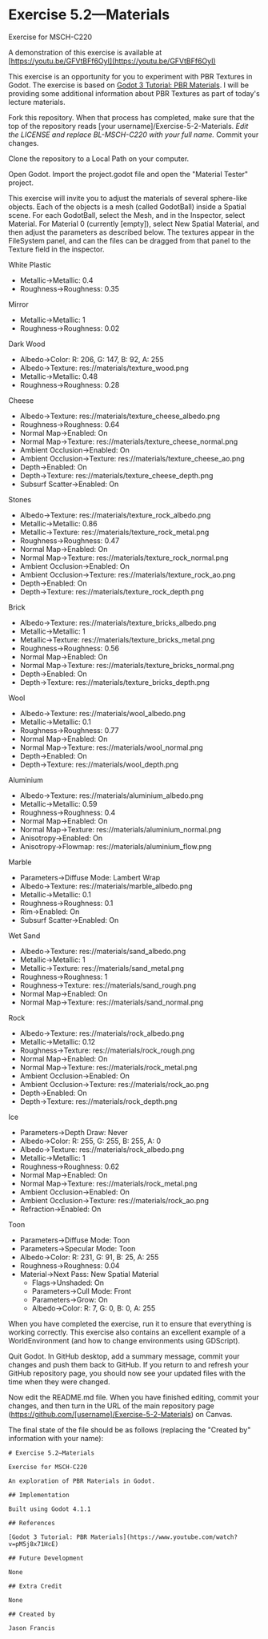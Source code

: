 # Exercise 5.2—Materials

Exercise for MSCH-C220

A demonstration of this exercise is available at [https://youtu.be/GFVtBFf6OyI](https://youtu.be/GFVtBFf6OyI)

This exercise is an opportunity for you to experiment with PBR Textures in Godot. The exercise is based on [Godot 3 Tutorial: PBR Materials](https://www.youtube.com/watch?v=pM5j8x71HcE). I will be providing some additional information about PBR Textures as part of today's lecture materials.

Fork this repository. When that process has completed, make sure that the top of the repository reads [your username]/Exercise-5-2-Materials. *Edit the LICENSE and replace BL-MSCH-C220 with your full name.* Commit your changes.

Clone the repository to a Local Path on your computer.

Open Godot. Import the project.godot file and open the "Material Tester" project.

This exercise will invite you to adjust the materials of several sphere-like objects. Each of the objects is a mesh (called GodotBall) inside a Spatial scene. For each GodotBall, select the Mesh, and in the Inspector, select Material. For Material 0 (currently [empty]), select New Spatial Material, and then adjust the parameters as described below. The textures appear in the FileSystem panel, and can the files can be dragged from that panel to the Texture field in the inspector. 

White Plastic
 * Metallic->Metallic: 0.4
 * Roughness->Roughness: 0.35

Mirror
 * Metallic->Metallic: 1
 * Roughness->Roughness: 0.02

Dark Wood
 * Albedo->Color: R: 206, G: 147, B: 92, A: 255
 * Albedo->Texture: res://materials/texture_wood.png
 * Metallic->Metallic: 0.48
 * Roughness->Roughness: 0.28

Cheese
 * Albedo->Texture: res://materials/texture_cheese_albedo.png
 * Roughness->Roughness: 0.64
 * Normal Map->Enabled: On
 * Normal Map->Texture: res://materials/texture_cheese_normal.png
 * Ambient Occlusion->Enabled: On
 * Ambient Occlusion->Texture: res://materials/texture_cheese_ao.png
 * Depth->Enabled: On
 * Depth->Texture: res://materials/texture_cheese_depth.png
 * Subsurf Scatter->Enabled: On

Stones
 * Albedo->Texture: res://materials/texture_rock_albedo.png
 * Metallic->Metallic: 0.86
 * Metallic->Texture: res://materials/texture_rock_metal.png
 * Roughness->Roughness: 0.47
 * Normal Map->Enabled: On
 * Normal Map->Texture: res://materials/texture_rock_normal.png
 * Ambient Occlusion->Enabled: On
 * Ambient Occlusion->Texture: res://materials/texture_rock_ao.png
 * Depth->Enabled: On
 * Depth->Texture: res://materials/texture_rock_depth.png

Brick
 * Albedo->Texture: res://materials/texture_bricks_albedo.png
 * Metallic->Metallic: 1
 * Metallic->Texture: res://materials/texture_bricks_metal.png
 * Roughness->Roughness: 0.56
 * Normal Map->Enabled: On
 * Normal Map->Texture: res://materials/texture_bricks_normal.png
 * Depth->Enabled: On
 * Depth->Texture: res://materials/texture_bricks_depth.png

Wool
 * Albedo->Texture: res://materials/wool_albedo.png
 * Metallic->Metallic: 0.1
 * Roughness->Roughness: 0.77
 * Normal Map->Enabled: On
 * Normal Map->Texture: res://materials/wool_normal.png
 * Depth->Enabled: On
 * Depth->Texture: res://materials/wool_depth.png

Aluminium
 * Albedo->Texture: res://materials/aluminium_albedo.png
 * Metallic->Metallic: 0.59
 * Roughness->Roughness: 0.4
 * Normal Map->Enabled: On
 * Normal Map->Texture: res://materials/aluminium_normal.png
 * Anisotropy->Enabled: On
 * Anisotropy->Flowmap: res://materials/aluminium_flow.png

Marble
 * Parameters->Diffuse Mode: Lambert Wrap
 * Albedo->Texture: res://materials/marble_albedo.png
 * Metallic->Metallic: 0.1
 * Roughness->Roughness: 0.1
 * Rim->Enabled: On
 * Subsurf Scatter->Enabled: On

Wet Sand
 * Albedo->Texture: res://materials/sand_albedo.png
 * Metallic->Metallic: 1
 * Metallic->Texture: res://materials/sand_metal.png
 * Roughness->Roughness: 1
 * Roughness->Texture: res://materials/sand_rough.png
 * Normal Map->Enabled: On
 * Normal Map->Texture: res://materials/sand_normal.png

Rock
 * Albedo->Texture: res://materials/rock_albedo.png
 * Metallic->Metallic: 0.12
 * Roughness->Texture: res://materials/rock_rough.png
 * Normal Map->Enabled: On
 * Normal Map->Texture: res://materials/rock_metal.png
 * Ambient Occlusion->Enabled: On
 * Ambient Occlusion->Texture: res://materials/rock_ao.png
 * Depth->Enabled: On
 * Depth->Texture: res://materials/rock_depth.png

Ice
 * Parameters->Depth Draw: Never
 * Albedo->Color: R: 255, G: 255, B: 255, A: 0
 * Albedo->Texture: res://materials/rock_albedo.png
 * Metallic->Metallic: 1
 * Roughness->Roughness: 0.62
 * Normal Map->Enabled: On
 * Normal Map->Texture: res://materials/rock_metal.png
 * Ambient Occlusion->Enabled: On
 * Ambient Occlusion->Texture: res://materials/rock_ao.png
 * Refraction->Enabled: On

Toon
 * Parameters->Diffuse Mode: Toon
 * Parameters->Specular Mode: Toon
 * Albedo->Color: R: 231, G: 91, B: 25, A: 255
 * Roughness->Roughness: 0.04
 * Material->Next Pass: New Spatial Material
   * Flags->Unshaded: On
   * Parameters->Cull Mode: Front
   * Parameters->Grow: On
   * Albedo->Color: R: 7, G: 0, B: 0, A: 255
 
When you have completed the exercise, run it to ensure that everything is working correctly. This exercise also contains an excellent example of a WorldEnvironment (and how to change environments using GDScript).

Quit Godot. In GitHub desktop, add a summary message, commit your changes and push them back to GitHub. If you return to and refresh your GitHub repository page, you should now see your updated files with the time when they were changed.

Now edit the README.md file. When you have finished editing, commit your changes, and then turn in the URL of the main repository page (https://github.com/[username]/Exercise-5-2-Materials) on Canvas.

The final state of the file should be as follows (replacing the "Created by" information with your name):
```
# Exercise 5.2—Materials

Exercise for MSCH-C220

An exploration of PBR Materials in Godot.

## Implementation

Built using Godot 4.1.1

## References

[Godot 3 Tutorial: PBR Materials](https://www.youtube.com/watch?v=pM5j8x71HcE)

## Future Development

None

## Extra Credit

None

## Created by 

Jason Francis
```
